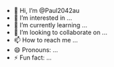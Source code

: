 - 👋 Hi, I’m @Paul2042au
- 👀 I’m interested in ...
- 🌱 I’m currently learning ...
- 💞️ I’m looking to collaborate on ...
- 📫 How to reach me ...
- 😄 Pronouns: ...
- ⚡ Fun fact: ...

<!---
Paul2042au/Paul2042au is a ✨ special ✨ repository because its `README.md` (this file) appears on your GitHub profile.
You can click the Preview link to take a look at your changes.
--->
